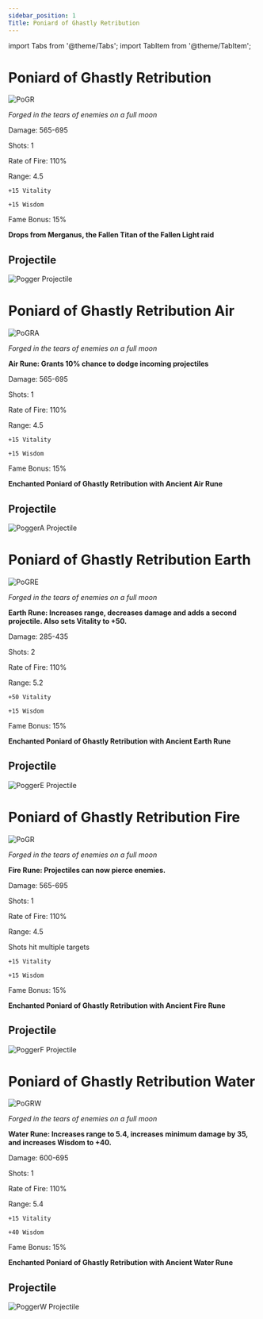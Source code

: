 ```yaml
---
sidebar_position: 1
Title: Poniard of Ghastly Retribution 
---
```


import Tabs from '@theme/Tabs';
import TabItem from '@theme/TabItem';

<Tabs>
  <TabItem value="Poniard of Ghastly Retribution" label="Poniard of Ghastly Retribution" default>

# Poniard of Ghastly Retribution

![PoGR](https://vwiki.valorserver.com/api/item/picture/poniard%20of%20ghastly%20retribution)

<i>Forged in the tears of enemies on a full moon</i>

Damage: 565-695

Shots: 1

Rate of Fire: 110%

Range: 4.5

    +15 Vitality
    
    +15 Wisdom
    
Fame Bonus: 15%

**Drops from Merganus, the Fallen Titan of the Fallen Light raid**

## Projectile

![Pogger Projectile](https://cdn.discordapp.com/attachments/953134990428868629/981713840511266827/poniard.gif)

  </TabItem>
  <TabItem value="Air" label="Air">

# Poniard of Ghastly Retribution Air

![PoGRA](https://vwiki.valorserver.com/api/item/picture/poniard%20of%20ghastly%20retribution%20air)

<i>Forged in the tears of enemies on a full moon</i>

**Air Rune: Grants 10% chance to dodge incoming projectiles**

Damage: 565-695

Shots: 1

Rate of Fire: 110%

Range: 4.5

    +15 Vitality
    
    +15 Wisdom
    
Fame Bonus: 15%

**Enchanted Poniard of Ghastly Retribution with Ancient Air Rune**

## Projectile

![PoggerA Projectile](https://cdn.discordapp.com/attachments/953134990428868629/981713840783884339/poniardair.gif)

  </TabItem>
  <TabItem value="Earth" label="Earth">

# Poniard of Ghastly Retribution Earth

![PoGRE](https://vwiki.valorserver.com/api/item/picture/poniard%20of%20ghastly%20retribution%20earth)

<i>Forged in the tears of enemies on a full moon</i>

**Earth Rune: Increases range, decreases damage and adds a second projectile. Also sets Vitality to +50.**

Damage: 285-435

Shots: 2

Rate of Fire: 110%

Range: 5.2

    +50 Vitality
    
    +15 Wisdom
    
Fame Bonus: 15%

**Enchanted Poniard of Ghastly Retribution with Ancient Earth Rune**

## Projectile

![PoggerE Projectile](https://cdn.discordapp.com/attachments/953134990428868629/981713841132019732/poniardearth.gif)


  </TabItem>
  <TabItem value="Fire" label="Fire">

# Poniard of Ghastly Retribution Fire

![PoGR](https://vwiki.valorserver.com/api/item/picture/poniard%20of%20ghastly%20retribution%20fire)

<i>Forged in the tears of enemies on a full moon</i>

**Fire Rune: Projectiles can now pierce enemies.**

Damage: 565-695

Shots: 1

Rate of Fire: 110%

Range: 4.5

Shots hit multiple targets

    +15 Vitality
      
    +15 Wisdom
    
Fame Bonus: 15%

**Enchanted Poniard of Ghastly Retribution with Ancient Fire Rune**

## Projectile

![PoggerF Projectile](https://cdn.discordapp.com/attachments/953134990428868629/981714064554197022/poniardfire.gif)

  </TabItem>
  <TabItem value="Water" label="Water">

# Poniard of Ghastly Retribution Water

![PoGRW](https://vwiki.valorserver.com/api/item/picture/poniard%20of%20ghastly%20retribution%20water)

<i>Forged in the tears of enemies on a full moon</i>

**Water Rune: Increases range to 5.4, increases minimum damage by 35, and increases Wisdom to +40.**

Damage: 600-695

Shots: 1

Rate of Fire: 110%

Range: 5.4

    +15 Vitality
    
    +40 Wisdom
    
Fame Bonus: 15%

**Enchanted Poniard of Ghastly Retribution with Ancient Water Rune**

## Projectile

![PoggerW Projectile](https://cdn.discordapp.com/attachments/953134990428868629/981713841480167494/poniardwater.gif)

  </TabItem>
</Tabs>
